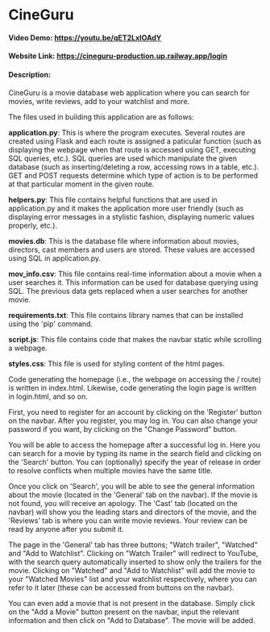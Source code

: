 # CineGuru
#### Video Demo:  https://youtu.be/qET2LxIOAdY
#### Website Link: https://cineguru-production.up.railway.app/login
#### Description:
CineGuru is a movie database web application where you can search for movies, write reviews, add to your watchlist and more.

The files used in building this application are as follows:

**application.py**: This is where the program executes. Several routes are created using Flask and each route is assigned a paticular function (such as displaying the webpage when that route is accessed using GET, executing SQL queries, etc.). SQL queries are used which manipulate the given database (such as inserting/deleting a row, accessing rows in a table, etc.). GET and POST requests determine which type of action is to be performed at that particular moment in the given route.

**helpers.py**: This file contains helpful functions that are used in application.py and it makes the application more user friendly (such as displaying error messages in a stylistic fashion, displaying numeric values properly, etc.).

**movies.db**: This is the database file where information about movies, directors, cast members and users are stored. These values are accessed using SQL in application.py.

**mov_info.csv**: This file contains real-time information about a movie when a user searches it. This information can be used for database querying using SQL. The previous data gets replaced when a user searches for another movie.

**requirements.txt**: This file contains library names that can be installed using the 'pip' command.

**script.js**: This file contains code that makes the navbar static while scrolling a webpage.

**styles.css**: This file is used for styling content of the html pages.

Code generating the homepage (i.e., the webpage on accessing the / route) is written in index.html. Likewise, code generating the login page is written in login.html, and so on.

First, you need to register for an account by clicking on the 'Register' button on the navbar. After you register, you may log in. You can also change your password if you want, by clicking on the "Change Password" button.

You will be able to access the homepage after a successful log in. Here you can search for a movie by typing its name in the search field and clicking on the 'Search' button. You can (optionally) specify the year of release in order to resolve conflicts when multiple movies have the same title.

Once you click on 'Search', you will be able to see the general information about the movie (located in the 'General' tab on the navbar). If the movie is not found, you will receive an apology. The 'Cast' tab (located on the navbar) will show you the leading stars and directors of the movie, and the 'Reviews' tab is where you can write movie reviews. Your review can be read by anyone after you submit it.

The page in the 'General' tab has three buttons; "Watch trailer", "Watched" and "Add to Watchlist". Clicking on "Watch Trailer" will redirect to YouTube, with the search query automatically inserted to show only the trailers for the movie. Clicking on "Watched" and "Add to Watchlist" will add the movie to your "Watched Movies" list and your watchlist respectively, where you can refer to it later (these can be accessed from buttons on the navbar).

You can even add a movie that is not present in the database. Simply click on the "Add a Movie" button present on the navbar, input the relevant information and then click on "Add to Database". The movie will be added.
